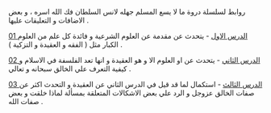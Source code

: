 
روابط لسلسلة دروة ما لا يسع المسلم جهله لانس السلطان فك الله اسره ، و بعض الاضافات و التعليقات عليها . 


[01 الدرس الاول](01%20الدرس%20الاول.md) - يتحدث عن مقدمة عن العلوم الشرعية و فائدة كل علم من العلوم الكبار مثل ( الفقه و العقيدة و التزكية ) . 

[02 الدرس الثاني](02%20الدرس%20الثاني.md) - يتحدث عن او العلوم الا و هو العقيدة و انها تعد الفلسفة في الاسلام و كيفية التعرف علي الخالق سبحانه و تعالي . 

[03 الدرس الثالث](03%20الدرس%20الثالث.md) - استكمال لما قد قيل في الدرس الثاني عن العقيدة و التحدث اكثر عن صفات الخالق عزوجل و الرد علي بعض الاشكالات المتعلقة بمسألة لماذا خلقت و بعض صفات الله . 

